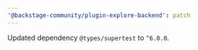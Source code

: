 ```yaml
---
'@backstage-community/plugin-explore-backend': patch
---
```


Updated dependency `@types/supertest` to `^6.0.0`.
